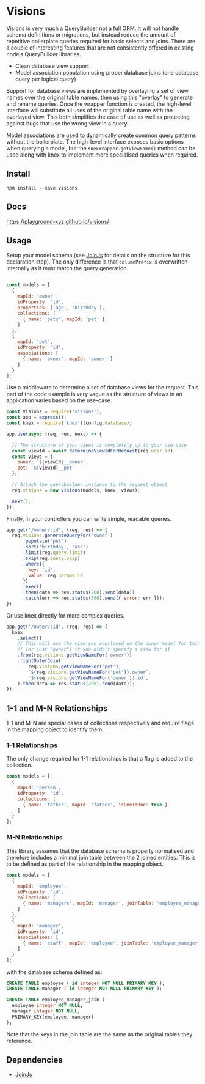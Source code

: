 # Visions 

Visions is very much a QueryBuilder not a full ORM. It will not handle schema definitions or migrations, but instead
reduce the amount of repetitive boilerplate queries required for basic selects and joins. There are a couple of interesting
features that are not consistently offered in existing nodejs QueryBuilder libraries.

- Clean database view support
- Model association population using proper database joins (one database query per logical query)

Support for database views are implemented by overlaying a set of view names over the original table names, then
using this "overlay" to generate and rename queries. Once the wrapper function is created, the high-level interface
will substitute all uses of the original table name with the overlayed view. This both simplifies the ease of use
as well as protecting against bugs that use the wrong view in a query.

Model associations are used to dynamically create common query patterns without the boilerplate. The high-level
interface exposes basic options when querying a model, but the `KnexWrapper.getViewName()` method can be used
along with knex to implement more specialised queries when required.

## Install

`npm install --save visions`

## Docs

https://playground-xyz.github.io/visions/

## Usage

Setup your model schema (see [JoinJs](https://github.com/archfirst/joinjs) for details on the structure for
this declaration step). The only difference is that `columnPrefix` is overwritten internally as it must 
match the query generation.

```js

const models = [
  {
    mapId: 'owner',
    idProperty: 'id',
    properties: ['age', 'birthday'],
    collections: [
      { name: 'pets', mapId: 'pet' }
    ]
  },
  {
    mapId: 'pet',
    idProperty: 'id',
    associations: [
      { name: 'owner', mapId: 'owner' }
    ]
  }
];
```

Use a middleware to determine a set of database views for the request. This part of the code example is
very vague as the structure of views in an application varies based on the use-case.

```js
const Visions = require('visions');
const app = express();
const knex = require('knex')(config.database);

app.use(async (req, res, next) => {

  // The structure of your views is completely up to your use-case
  const viewId = await determineViewIdForRequest(req.user.id);
  const views = {
    owner: `${viewId}__owner`,
    pet: `${viewId}__pet`
  };

  // Attach the querybuilder instance to the request object
  req.visions = new Visions(models, knex, views);

  next();
});
```

Finally, in your controllers you can write simple, readable queries.

```js
app.get('/owner/:id', (req, res) => {
  req.visions.generateQueryFor('owner')
      .populate('pet')
      .sort('birthday', 'asc')
      .limit(req.query.limit)
      .skip(req.query.skip)
      .where({
        key: 'id',
        value: req.params.id
      })
      .exec()
      .then(data => res.status(200).send(data))
      .catch(err => res.status(500).send({ error: err }));
});
```

Or use knex directly for more complex queries.

```js
app.get('/owner/:id', (req, res) => {
  knex
    .select()
    // This will use the view you overlayed on the owner model for this request
    // (or just "owner") if you didn't specify a view for it
    .from(req.visions.getViewNameFor('owner'))
    .rightOuterJoin(
        req.visions.getViewNameFor('pet'),
        `${req.visions.getViewNameFor('pet')}.owner`,
        `${req.visions.getViewNameFor('owner')}.id`,
    ).then(data => res.status(200).send(data));
});
```

## 1-1 and M-N Relationships

1-1 and M-N are special cases of collections respectively and require flags in the mapping
object to identify them.

### 1-1 Relationships

The only change required for 1-1 relationships is that a flag is added to the collection.

```js
const models = [
  {
    mapId: 'person',
    idProperty: 'id',
    collections: [
      { name: 'father', mapId: 'father', isOneToOne: true }
    ]
  }
];
```

### M-N Relationships

This library assumes that the database schema is properly normalised and therefore includes
a minimal join table between the 2 joined entities. This is to be defined as part of the
relationship in the mapping object.

```js
const models = [
  {
    mapId: 'employee',
    idProperty: 'id',
    collections: [
      { name: 'managers', mapId: 'manager', joinTable: 'employee_manager_join' }
    ]
  },
  {
    mapId: 'manager',
    idProperty: 'id',
    associations: [
      { name: 'staff', mapId: 'employee', joinTable: 'employee_manager_join' }
    ]
  }
];
```

with the database schema defined as:

```sql
CREATE TABLE employee ( id integer NOT NULL PRIMARY KEY );
CREATE TABLE manager ( id integer NOT NULL PRIMARY KEY );

CREATE TABLE employee_manager_join (
  employee integer NOT NULL,
  manager integer NOT NULL,
  PRIMARY_KEY(employee, manager)
);
```

Note that the keys in the join table are the same as the original tables they reference.

## Dependencies

- [JoinJs](https://github.com/archfirst/joinjs)
